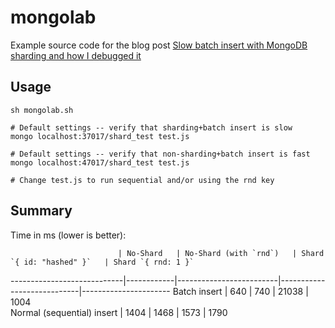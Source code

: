 # mongolab

Example source code for the blog post [Slow batch insert with MongoDB sharding and how I debugged it](http://cfc.kizzx2.com/index.php/slow-batch-insert-with-mongodb-sharding-and-how-i-debugged-it/)

## Usage

    sh mongolab.sh

    # Default settings -- verify that sharding+batch insert is slow
    mongo localhost:37017/shard_test test.js

    # Default settings -- verify that non-sharding+batch insert is fast
    mongo localhost:47017/shard_test test.js

    # Change test.js to run sequential and/or using the rnd key

## Summary

Time in ms (lower is better):

                            | No-Shard   | No-Shard (with `rnd`)   | Shard `{ id: "hashed" }`   | Shard `{ rnd: 1 }`   
----------------------------|------------|-------------------------|----------------------------|----------------------
 Batch insert               | 640        | 740                     | 21038                      | 1004                 
 Normal (sequential) insert | 1404       | 1468                    | 1573                       | 1790                 
